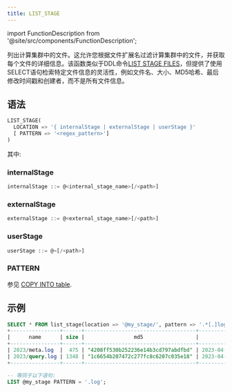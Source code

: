 ```yaml
---
title: LIST_STAGE
---
```

import FunctionDescription from '@site/src/components/FunctionDescription';

<FunctionDescription description="引入或更新: v1.2.32"/>

列出计算集群中的文件。这允许您根据文件扩展名过滤计算集群中的文件，并获取每个文件的详细信息。该函数类似于DDL命令[LIST STAGE FILES](../../10-sql-commands/00-ddl/03-stage/04-ddl-list-stage.md)，但提供了使用SELECT语句检索特定文件信息的灵活性，例如文件名、大小、MD5哈希、最后修改时间戳和创建者，而不是所有文件信息。

## 语法

```sql
LIST_STAGE(
  LOCATION => '{ internalStage | externalStage | userStage }'
  [ PATTERN => '<regex_pattern>']
)
```

其中:

### internalStage

```sql
internalStage ::= @<internal_stage_name>[/<path>]
```

### externalStage

```sql
externalStage ::= @<external_stage_name>[/<path>]
```

### userStage

```sql
userStage ::= @~[/<path>]
```

### PATTERN

参见 [COPY INTO table](/10-sql-commands/10-dml/dml-copy-into-table.md).


## 示例

```sql
SELECT * FROM list_stage(location => '@my_stage/', pattern => '.*[.]log');
+----------------+------+------------------------------------+-------------------------------+---------+
|      name      | size |                md5                 |         last_modified         | creator |
+----------------+------+------------------------------------+-------------------------------+---------+
| 2023/meta.log  |  475 | "4208ff530b252236e14b3cd797abdfbd" | 2023-04-19 20:23:24.000 +0000 | NULL    |
| 2023/query.log | 1348 | "1c6654b207472c277fc8c6207c035e18" | 2023-04-19 20:23:24.000 +0000 | NULL    |
+----------------+------+------------------------------------+-------------------------------+---------+

-- 等同于以下语句:
LIST @my_stage PATTERN = '.log';
```